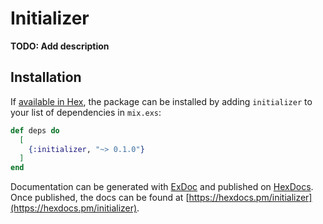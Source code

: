 # Initializer

**TODO: Add description**

## Installation

If [available in Hex](https://hex.pm/docs/publish), the package can be installed
by adding `initializer` to your list of dependencies in `mix.exs`:

```elixir
def deps do
  [
    {:initializer, "~> 0.1.0"}
  ]
end
```

Documentation can be generated with [ExDoc](https://github.com/elixir-lang/ex_doc)
and published on [HexDocs](https://hexdocs.pm). Once published, the docs can
be found at [https://hexdocs.pm/initializer](https://hexdocs.pm/initializer).


